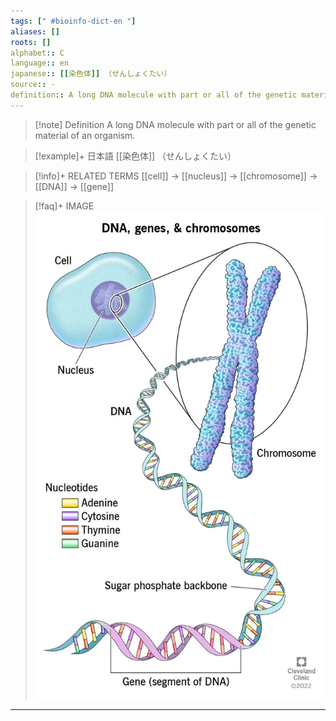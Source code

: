 ```yaml
---
tags: [" #bioinfo-dict-en "]
aliases: []
roots: []
alphabet:: C
language:: en
japanese:: [[染色体]] （せんしょくたい）
source:: -
definition:: A long DNA molecule with part or all of the genetic material of an organism.
---
```

>[!note] Definition
>A long DNA molecule with part or all of the genetic material of an organism.

>[!example]+ 日本語
> [[染色体]] （せんしょくたい）

>[!info]+ RELATED TERMS
> [[cell]] → [[nucleus]] → [[chromosome]] → [[DNA]] → [[gene]]

>[!faq]+ IMAGE
> ![image](../Attachments/cell-to-gene.jpg)

_____
